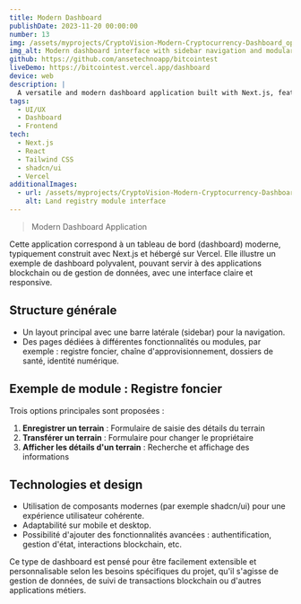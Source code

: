 ```yaml
---
title: Modern Dashboard
publishDate: 2023-11-20 00:00:00
number: 13
img: /assets/myprojects/CryptoVision-Modern-Cryptocurrency-Dashboard_optimized.webp
img_alt: Modern dashboard interface with sidebar navigation and modular components
github: https://github.com/ansetechnoapp/bitcointest
liveDemo: https://bitcointest.vercel.app/dashboard
device: web
description: |
  A versatile and modern dashboard application built with Next.js, featuring a modular design that can be adapted for blockchain applications, data management, and various business needs.
tags:
  - UI/UX
  - Dashboard
  - Frontend
tech:
  - Next.js
  - React
  - Tailwind CSS
  - shadcn/ui
  - Vercel
additionalImages:
  - url: /assets/myprojects/CryptoVision-Modern-Cryptocurrency-Dashboard(1)_optimized.webp
    alt: Land registry module interface
---
```


> Modern Dashboard Application

Cette application correspond à un tableau de bord (dashboard) moderne, typiquement construit avec Next.js et hébergé sur Vercel. Elle illustre un exemple de dashboard polyvalent, pouvant servir à des applications blockchain ou de gestion de données, avec une interface claire et responsive.

## Structure générale

- Un layout principal avec une barre latérale (sidebar) pour la navigation.
- Des pages dédiées à différentes fonctionnalités ou modules, par exemple : registre foncier, chaîne d'approvisionnement, dossiers de santé, identité numérique.

## Exemple de module : Registre foncier

Trois options principales sont proposées :

1. **Enregistrer un terrain** : Formulaire de saisie des détails du terrain
2. **Transférer un terrain** : Formulaire pour changer le propriétaire
3. **Afficher les détails d'un terrain** : Recherche et affichage des informations

## Technologies et design

- Utilisation de composants modernes (par exemple shadcn/ui) pour une expérience utilisateur cohérente.
- Adaptabilité sur mobile et desktop.
- Possibilité d'ajouter des fonctionnalités avancées : authentification, gestion d'état, interactions blockchain, etc.

Ce type de dashboard est pensé pour être facilement extensible et personnalisable selon les besoins spécifiques du projet, qu'il s'agisse de gestion de données, de suivi de transactions blockchain ou d'autres applications métiers.

